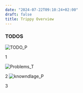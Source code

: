 ```yaml
---
date: "2024-07-22T09:10:24+02:00"
draft: false
title: Trippy Overview
---
```


### TODOS

![TODO_P](/Notes/posts/Projects/Trippy_P/TODO_P)

1

![Problems_T](/Notes/posts/Projects/Trippy_P/Problems_T)

2
![knowndlage_P](/Notes/posts/Projects/Trippy_P/knowndlage_P)

3
